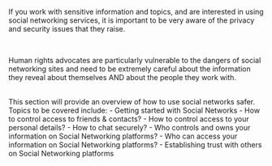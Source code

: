 If you work with sensitive information and topics, and are interested in using social networking services, it is important to be very aware of the privacy and security issues that they raise.

<br>

Human rights advocates are particularly vulnerable to the dangers of social networking sites and need to be extremely careful about the information they reveal about themselves AND about the people they work with.

<br>
This section will provide an overview of how to use social networks safer. Topics to be covered include:
- Getting started with Social Networks
- How to control access to friends & contacts?
- How to control access to your personal details?
- How to chat securely?
- Who controls and owns your information on Social Networking platforms?
- Who can access your information on Social Networking platforms?
- Establishing trust with others on Social Networking platforms
